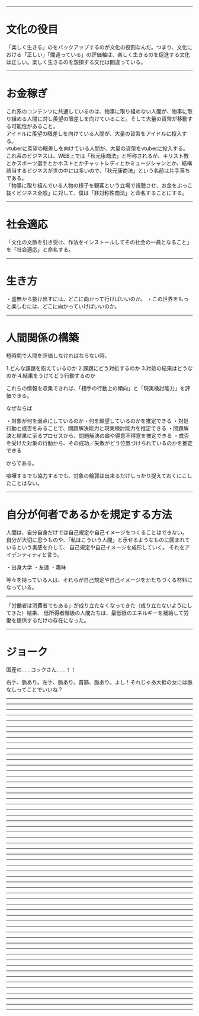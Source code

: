 ***

# 文化の役目

「楽しく生きる」のをバックアップするのが文化の役割なんだ。つまり、文化における「正しい」「間違っている」の評価軸は、楽しく生きるのを促進する文化は正しい。楽しく生きるのを毀損する文化は間違っている。

***

# お金稼ぎ

これ系のコンテンツに共通しているのは、物事に取り組めない人間が、物事に取り組める人間に対し羨望の眼差しを向けていること。そして大量の貨幣が移動する可能性があること。  
アイドルに羨望の眼差しを向けている人間が、大量の貨幣をアイドルに投入する。  
vtuberに羨望の眼差しを向けている人間が、大量の貨幣をvtuberに投入する。  
これ系のビジネスは、WEB上では「秋元康商法」と呼称されるが、キリスト教とかスポーツ選手とかホストとかチャットレディとかミュージシャンとか、結構該当するビジネスが世の中には多いので、「秋元康商法」という名前は片手落ちである。  
「物事に取り組んでいる人物の様子を観客という立場で視聴させ、お金をぶっこ抜くビジネス全般」に対して、僕は「非対称性商法」と命名することにする。  

***

# 社会適応

「文化の文脈を引き受け、作法をインストールしてその社会の一員となること」を「社会適応」と命名する。

***

# 生き方

・虚無から抜け出すには、どこに向かって行けばいいのか。
・この世界をもっと楽しむには、どこに向かっていけばいいのか。

***

# 人間関係の構築

短時間で人間を評価しなければならない時、

1.どんな課題を抱えているのか
2.課題にどう対処するのか
3.対処の結果はどうなのか
4.結果をうけてどう行動するのか

これらの情報を収集できれば、「相手の行動上の傾向」と「現実検討能力」を評価できる。

なぜならば

・対象が何を弱点にしているのか・何を願望しているのかを推定できる
・対処行動と成否をみることで、問題解決能力と現実検討能力を推定できる
・問題解決と結果に至るプロセスから、問題解決の癖や得意不得意を推定できる
・成否を受けた対象の行動から、その成功／失敗がどう位置づけられているのかを推定できる

からである。

喧嘩するでも協力するでも、対象の輪郭は出来るだけしっかり捉えておくにこしたことはない。

***

# 自分が何者であるかを規定する方法

人間は、自分自身だけでは自己規定や自己イメージをつくることはできない。
自分が大切に思うものや、「私はこういう人間」と示せるようなものに囲まれているという実感を介して、
自己規定や自己イメージを成形していく。
それをアイデンティティと言う。

・出身大学
・友達
・趣味

等々を持っている人は、それらが自己規定や自己イメージをかたちづくる材料になっている。

***

「労働者は消費者でもある」が成り立たなくなってきた（成り立たないようにしてきた）結果、
低所得者階級の人間たちは、最低限のエネルギーを補給して労働を提供するだけの存在になった。

***

# ジョーク
国産の……コックさん……！！

右手、脈あり。左手、脈あり。首筋、脈あり。よし！それじゃあ大抵の女には脈なしってことでいいね？

***

***

***

***

***

***

***

***

***

***

***

***

***

***

***

***

***

***

***

***

***

***

***

***

***

***

***

***

***

***

***

***

***

***

***

***

***

***

***

***

***

***

***

***

***

***

***

***

***

***

***

***

***

***

***

***

***
